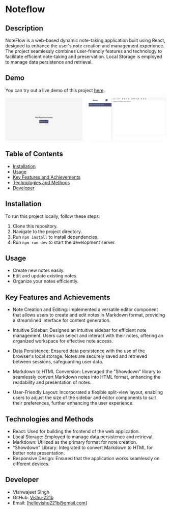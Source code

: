 # Noteflow
## Description

NoteFlow is a web-based dynamic note-taking application built using React, designed to enhance the user's note creation and management experience. The project seamlessly combines user-friendly features and technology to facilitate efficient note-taking and preservation. Local Storage is employed to manage data persistence and retrieval.

## Demo

You can try out a live demo of this project [here](https://notes-by-vishu.netlify.app/).
<div style="display: flex; justify-content: space-between; align-items: center;">
    <img src="https://raw.githubusercontent.com/Vishu-221b/Note-Maker/main/Screenshot%20(350).png" style="width: 48%; max-height: 225px;" alt="Notes App">
    <img src="https://raw.githubusercontent.com/Vishu-221b/Note-Maker/main/Screenshot%20(351).png" style="width: 48%; max-height: 225px;" alt="Notes App">
</div>


## Table of Contents

- [Installation](#installation)
- [Usage](#usage)
- [Key Features and Achievements](#Key-Features-and-Achievements)
- [Technologies and Methods](#Technologies-and-Methods)
- [Developer](#Developer)

## Installation

To run this project locally, follow these steps:

1. Clone this repository.
2. Navigate to the project directory.
3. Run `npm install` to install dependencies.
4. Run `npm run dev` to start the development server.

## Usage

- Create new notes easily.
- Edit and update existing notes.
- Organize your notes efficiently.

## Key Features and Achievements

- Note Creation and Editing: Implemented a versatile editor component that allows users to create and edit notes in Markdown format, providing a streamlined interface for content generation.

- Intuitive Sidebar: Designed an intuitive sidebar for efficient note management. Users can select and interact with their notes, offering an organized workspace for effective note access.

- Data Persistence: Ensured data persistence with the use of the browser's local storage. Notes are securely saved and retrieved between sessions, safeguarding user data.

- Markdown to HTML Conversion: Leveraged the "Showdown" library to seamlessly convert Markdown notes into HTML format, enhancing the readability and presentation of notes.

- User-Friendly Layout: Incorporated a flexible split-view layout, enabling users to adjust the size of the sidebar and editor components to suit their preferences, further enhancing the user experience.

## Technologies and Methods

- React: Used for building the frontend of the web application.
- Local Storage: Employed to manage data persistence and retrieval.
- Markdown: Utilized as the primary format for note creation.
- "Showdown" Library: Integrated to convert Markdown to HTML for better note presentation.
- Responsive Design: Ensured that the application works seamlessly on different devices.


## Developer

- VIshwajeet SIngh
- GitHub: [Vishu-221b](https://github.com/vishu-221b)
- Email: [hellovishu221b@gmail.com]



